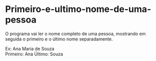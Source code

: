 # Primeiro-e-ultimo-nome-de-uma-pessoa
 O programa vai ler o nome completo de uma pessoa, mostrando em seguida o primeiro e o último nome separadamente.
 
 Ex: Ana Maria de Souza<br>
 Primeiro: Ana
 Último: Souza
